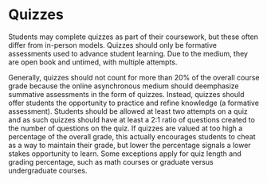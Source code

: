 # Quizzes

Students may complete quizzes as part of their coursework, 
but these often differ from in-person models. Quizzes should 
only be formative assessments used to advance student learning. 
Due to the medium, they are open book and untimed, with 
multiple attempts.

Generally, quizzes should not count for more than 20% of 
the overall course grade because the online asynchronous 
medium should deemphasize summative assessments in the 
form of quizzes. Instead, quizzes should offer students the 
opportunity to practice and refine knowledge (a formative 
assessment). Students should be allowed at least two attempts 
on a quiz and as such quizzes should have at least a 2:1 
ratio of questions created to the number of questions on the 
quiz. If quizzes are valued at too high a percentage of the 
overall grade, this actually encourages students to cheat as 
a way to maintain their grade, but lower the percentage 
signals a lower stakes opportunity to learn. Some exceptions 
apply for quiz length and grading percentage, such as math 
courses or graduate versus undergraduate courses.  
